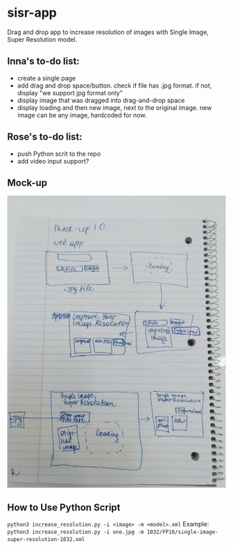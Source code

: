 # sisr-app
Drag and drop app to increase resolution of images with Single Image, Super Resolution model.

## Inna's to-do list:
* create a single page
* add drag and drop space/button. check if file has .jpg format. if not, display "we support jpg format only"
* display image that was dragged into drag-and-drop space
* display loading and then new image, next to the original image. new image can be any image, hardcoded for now.

## Rose's to-do list:
* push Python scrit to the repo
* add video input support?
## Mock-up 
![Mock-up v1.0](IMG_20190830_125427747.jpg?raw=true "Mock-up v1.0")

## How to Use Python Script
`python3 increase_resolution.py -i <image> -m <model>.xml`
Example:
`python3 increase_resolution.py -i one.jpg -m 1032/FP16/single-image-super-resolution-1032.xml`

